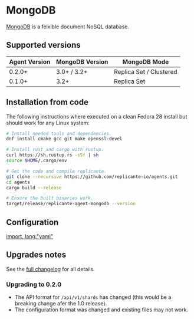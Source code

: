 # MongoDB
[MongoDB](https://www.mongodb.com/) is a felxible document NoSQL database.


## Supported versions
| Agent Version | MongoDB Version | MongoDB Mode            |
| ------------- | --------------- | ----------------------- |
| 0.2.0+        | 3.0+ / 3.2+     | Replica Set / Clustered |
| 0.1.0+        | 3.2+            | Replica Set             |


## Installation from code
The following instructions where executed on a clean Fedora 28 install
but should work for any Linux system:
```bash
# Install needed tools and dependencies.
dnf install cmake gcc git make openssl-devel

# Install rust and cargo with rustup.
curl https://sh.rustup.rs -sSf | sh
source $HOME/.cargo/env

# Get the code and compile replicante.
git clone --recursive https://github.com/replicante-io/agents.git
cd agents
cargo build --release

# Ensure the built binaries work.
target/release/replicante-agent-mongodb --version
```


## Configuration
[import, lang:"yaml"](../agent-mongodb.example.yaml)


## Upgrades notes
See the [full changelog](https://github.com/replicante-io/agents/blob/master/mongodb/CHANGELOG.md)
for all details.

### Upgrading to 0.2.0
- The API format for `/api/v1/shards` has changed (this would be a breaking change afer the 1.0 release).
- The configuration format was changed and existing files may not work.
